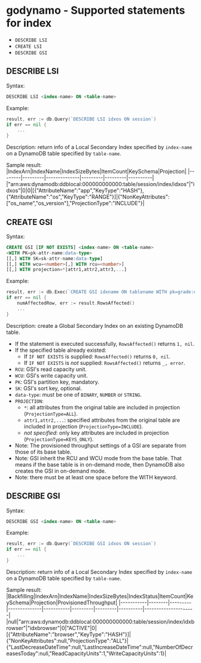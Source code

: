 # godynamo - Supported statements for index

- `DESCRIBE LSI`
- `CREATE LSI`
- `DESCRIBE GSI`

## DESCRIBE LSI

Syntax:
```sql
DESCRIBE LSI <index-name> ON <table-name>
```

Example:
```go
result, err := db.Query(`DESCRIBE LSI idxos ON session`)
if err == nil {
	...
}
```

Description: return info of a Local Secondary Index specified by `index-name` on a DynamoDB table specified by `table-name`.

Sample result:
|IndexArn|IndexName|IndexSizeBytes|ItemCount|KeySchema|Projection|
|--------|---------|--------------|---------|---------|----------|
|"arn:aws:dynamodb:ddblocal:000000000000:table/session/index/idxos"|"idxos"|0|0|[{"AttributeName":"app","KeyType":"HASH"},{"AttributeName":"os","KeyType":"RANGE"}]|{"NonKeyAttributes":["os_name","os_version"],"ProjectionType":"INCLUDE"}|

## CREATE GSI

Syntax:
```sql
CREATE GSI [IF NOT EXISTS] <index-name> ON <table-name>
<WITH PK=pk-attr-name:data-type>
[[,] WITH SK=sk-attr-name:data-type]
[[,] WITH wcu=<number>[,] WITH rcu=<number>]
[[,] WITH projection=*|attr1,attr2,attr3,...]
```

Example:
```go
result, err := db.Exec(`CREATE GSI idxname ON tablename WITH pk=grade:number`)
if err == nil {
	numAffectedRow, err := result.RowsAffected()
	...
}
```

Description: create a Global Secondary Index on an existing DynamoDB table.

- If the statement is executed successfully, `RowsAffected()` returns `1, nil`.
- If the specified table already existed:
  - If `IF NOT EXISTS` is supplied: `RowsAffected()` returns `0, nil`.
  - If `IF NOT EXISTS` is _not_ supplied: `RowsAffected()` returns `_, error`.
- `RCU`: GSI's read capacity unit.
- `WCU`: GSI's write capacity unit.
- `PK`: GSI's partition key, mandatory.
- `SK`: GSI's sort key, optional.
- `data-type`: must be one of `BINARY`, `NUMBER` or `STRING`.
- `PROJECTION`:
  - `*`: all attributes from the original table are included in projection (`ProjectionType=ALL`).
  - `attr1,attr2,...`: specified attributes from the original table are included in projection (`ProjectionType=INCLUDE`).
  - _not specified_: only key attributes are included in projection (`ProjectionType=KEYS_ONLY`).
- Note: The provisioned throughput settings of a GSI are separate from those of its base table.
- Note: GSI inherit the RCU and WCU mode from the base table. That means if the base table is in on-demand mode, then DynamoDB also creates the GSI in on-demand mode. 
- Note: there must be at least one space before the WITH keyword.

## DESCRIBE GSI

Syntax:
```sql
DESCRIBE GSI <index-name> ON <table-name>
```

Example:
```go
result, err := db.Query(`DESCRIBE GSI idxos ON session`)
if err == nil {
	...
}
```

Description: return info of a Local Secondary Index specified by `index-name` on a DynamoDB table specified by `table-name`.

Sample result:
|Backfilling|IndexArn|IndexName|IndexSizeBytes|IndexStatus|ItemCount|KeySchema|Projection|ProvisionedThroughput|
|-----------|--------|---------|--------------|-----------|---------|---------|----------|---------------------|
|null|"arn:aws:dynamodb:ddblocal:000000000000:table/session/index/idxbrowser"|"idxbrowser"|0|"ACTIVE"|0|[{"AttributeName":"browser","KeyType":"HASH"}]|{"NonKeyAttributes":null,"ProjectionType":"ALL"}|{"LastDecreaseDateTime":null,"LastIncreaseDateTime":null,"NumberOfDecreasesToday":null,"ReadCapacityUnits":1,"WriteCapacityUnits":1}|
